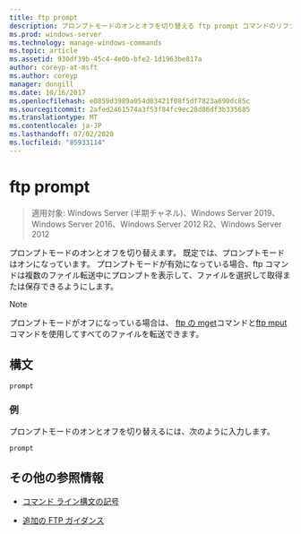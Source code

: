 ```yaml
---
title: ftp prompt
description: プロンプトモードのオンとオフを切り替える ftp prompt コマンドのリファレンス記事です。
ms.prod: windows-server
ms.technology: manage-windows-commands
ms.topic: article
ms.assetid: 930df39b-45c4-4e0b-bfe2-1d1963be817a
author: coreyp-at-msft
ms.author: coreyp
manager: dongill
ms.date: 10/16/2017
ms.openlocfilehash: e0859d3989a054d03421f08f5df7823a690dc85c
ms.sourcegitcommit: 2afed2461574a3f53f84fc9ec28d86df3b335685
ms.translationtype: MT
ms.contentlocale: ja-JP
ms.lasthandoff: 07/02/2020
ms.locfileid: "85933114"
---
```

# <a name="ftp-prompt"></a>ftp prompt

> 適用対象: Windows Server (半期チャネル)、Windows Server 2019、Windows Server 2016、Windows Server 2012 R2、Windows Server 2012

プロンプトモードのオンとオフを切り替えます。 既定では、プロンプトモードはオンになっています。 プロンプトモードが有効になっている場合、ftp コマンドは複数のファイル転送中にプロンプトを表示して、ファイルを選択して取得または保存できるようにします。

> [!NOTE]
> プロンプトモードがオフになっている場合は、 [ftp の mget](ftp-mget.md)コマンドと[ftp mput](ftp-mput_1.md)コマンドを使用してすべてのファイルを転送できます。

## <a name="syntax"></a>構文

```
prompt
```

### <a name="examples"></a>例

プロンプトモードのオンとオフを切り替えるには、次のように入力します。

```
prompt
```

## <a name="additional-references"></a>その他の参照情報

- [コマンド ライン構文の記号](command-line-syntax-key.md)

- [追加の FTP ガイダンス](https://docs.microsoft.com/previous-versions/orphan-topics/ws.10/cc756013(v=ws.10))
